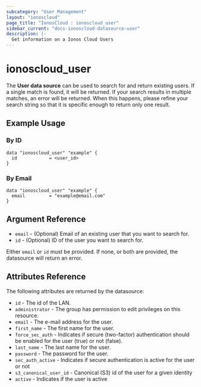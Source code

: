 ```yaml
---
subcategory: "User Management"
layout: "ionoscloud"
page_title: "IonosCloud : ionoscloud_user"
sidebar_current: "docs-ionoscloud-datasource-user"
description: |-
  Get information on a Ionos Cloud Users
---
```


# ionoscloud\_user

The **User data source** can be used to search for and return existing users.
If a single match is found, it will be returned. If your search results in multiple matches, an error will be returned.
When this happens, please refine your search string so that it is specific enough to return only one result.

## Example Usage

### By ID
```hcl
data "ionoscloud_user" "example" {
  id			= <user_id>
}
```

### By Email
```hcl
data "ionoscloud_user" "example" {
  email			= "example@email.com"
}
```

## Argument Reference

* `email` - (Optional) Email of an existing user that you want to search for.
* `id` - (Optional) ID of the user you want to search for.

Either `email` or `id` must be provided. If none, or both are provided, the datasource will return an error.

## Attributes Reference

The following attributes are returned by the datasource:

* `id` - The id of the LAN.
* `administrator` - The group has permission to edit privileges on this resource.
* `email` - The e-mail address for the user.
* `first_name` - The first name for the user.
* `force_sec_auth` - Indicates if secure (two-factor) authentication should be enabled for the user (true) or not (false).
* `last_name` - The last name for the user.
* `password` - The password for the user.
* `sec_auth_active` - Indicates if secure authentication is active for the user or not
* `s3_canonical_user_id` - Canonical (S3) id of the user for a given identity
* `active` - Indicates if the user is active